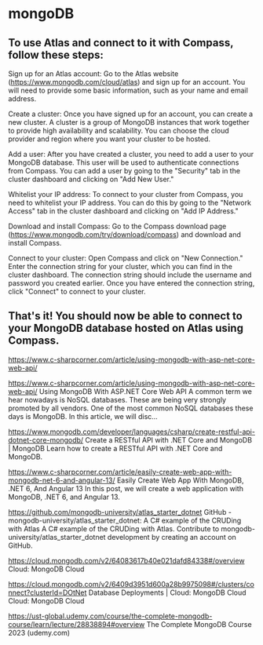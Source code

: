 # mongoDB
To use Atlas and connect to it with Compass, follow these steps:
------------------------------------------------------------------
Sign up for an Atlas account: Go to the Atlas website (https://www.mongodb.com/cloud/atlas) and sign up for an account. You will need to provide some basic information, such as your name and email address.

Create a cluster: Once you have signed up for an account, you can create a new cluster. A cluster is a group of MongoDB instances that work together to provide high availability and scalability. You can choose the cloud provider and region where you want your cluster to be hosted.

Add a user: After you have created a cluster, you need to add a user to your MongoDB database. This user will be used to authenticate connections from Compass. You can add a user by going to the "Security" tab in the cluster dashboard and clicking on "Add New User."

Whitelist your IP address: To connect to your cluster from Compass, you need to whitelist your IP address. You can do this by going to the "Network Access" tab in the cluster dashboard and clicking on "Add IP Address."

Download and install Compass: Go to the Compass download page (https://www.mongodb.com/try/download/compass) and download and install Compass.

Connect to your cluster: Open Compass and click on "New Connection." Enter the connection string for your cluster, which you can find in the cluster dashboard. The connection string should include the username and password you created earlier. Once you have entered the connection string, click "Connect" to connect to your cluster.

That's it! You should now be able to connect to your MongoDB database hosted on Atlas using Compass.
-------------------------------------------------------------------------------------------------------------------------------------------------------------------------

https://www.c-sharpcorner.com/article/using-mongodb-with-asp-net-core-web-api/


https://www.c-sharpcorner.com/article/using-mongodb-with-asp-net-core-web-api/
Using MongoDB With ASP.NET Core Web API
A common term we hear nowadays is NoSQL databases. These are being very strongly promoted by all vendors. One of the most common NoSQL databases these days is MongoDB. In this article, we will disc...


https://www.mongodb.com/developer/languages/csharp/create-restful-api-dotnet-core-mongodb/
Create a RESTful API with .NET Core and MongoDB | MongoDB
Learn how to create a RESTful API with .NET Core and MongoDB.


https://www.c-sharpcorner.com/article/easily-create-web-app-with-mongodb-net-6-and-angular-13/
Easily Create Web App With MongoDB, .NET 6, And Angular 13 
In this post, we will create a web application with MongoDB, .NET 6, and Angular 13.


https://github.com/mongodb-university/atlas_starter_dotnet
GitHub - mongodb-university/atlas_starter_dotnet: A C# example of the CRUDing with Atlas
A C# example of the CRUDing with Atlas. Contribute to mongodb-university/atlas_starter_dotnet development by creating an account on GitHub.


https://cloud.mongodb.com/v2/64083617b40e021dafd84338#/overview
Cloud: MongoDB Cloud

https://cloud.mongodb.com/v2/6409d3951d600a28b9975098#/clusters/connect?clusterId=DOtNet
Database Deployments | Cloud: MongoDB Cloud
Cloud: MongoDB Cloud

https://ust-global.udemy.com/course/the-complete-mongodb-course/learn/lecture/28838894#overview
The Complete MongoDB Course 2023 (udemy.com)

